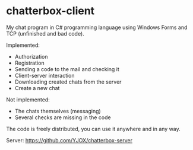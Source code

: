 # chatterbox-client
My chat program in C# programming language using Windows Forms and TCP (unfinished and bad code).

Implemented:
- Authorization
- Registration
- Sending a code to the mail and checking it
- Client-server interaction
- Downloading created chats from the server
- Create a new chat

Not implemented:
- The chats themselves (messaging)
- Several checks are missing in the code

The code is freely distributed, you can use it anywhere and in any way.

Server: https://github.com/YJOX/chatterbox-server
